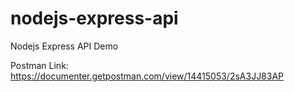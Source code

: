# nodejs-express-api
Nodejs Express API Demo

Postman Link: https://documenter.getpostman.com/view/14415053/2sA3JJ83AP
